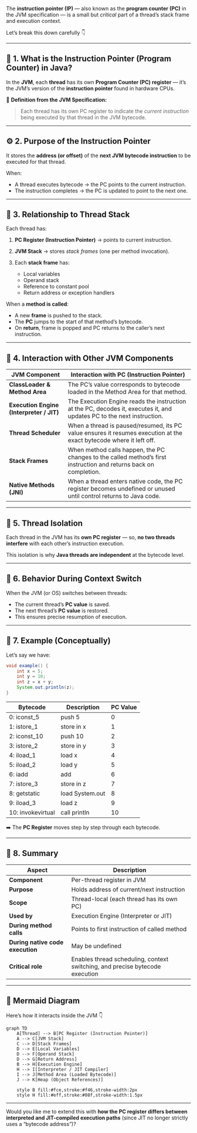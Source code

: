 

The **instruction pointer (IP)** — also known as the **program counter (PC)** in the JVM specification — is a small but *critical* part of a thread’s stack frame and execution context.

Let’s break this down carefully 👇

---

## 🧩 1. What is the Instruction Pointer (Program Counter) in Java?

In the **JVM**, each **thread** has its own **Program Counter (PC) register** —
it’s the JVM’s version of the **instruction pointer** found in hardware CPUs.

📌 **Definition from the JVM Specification:**

> Each thread has its own PC register to indicate the *current instruction* being executed by that thread in the JVM bytecode.

---

## ⚙️ 2. Purpose of the Instruction Pointer

It stores the **address (or offset)** of the **next JVM bytecode instruction** to be executed for that thread.

When:

* A thread executes bytecode → the PC points to the current instruction.
* The instruction completes → the PC is updated to point to the next one.

---

## 🧠 3. Relationship to Thread Stack

Each thread has:

1. **PC Register (Instruction Pointer)** → points to current instruction.
2. **JVM Stack** → stores *stack frames* (one per method invocation).
3. Each **stack frame** has:

   * Local variables
   * Operand stack
   * Reference to constant pool
   * Return address or exception handlers

When a **method is called**:

* A new **frame** is pushed to the stack.
* The **PC** jumps to the start of that method’s bytecode.
* On **return**, frame is popped and PC returns to the caller’s next instruction.

---

## 🧩 4. Interaction with Other JVM Components

| JVM Component                            | Interaction with PC (Instruction Pointer)                                                                              |
| ---------------------------------------- | ---------------------------------------------------------------------------------------------------------------------- |
| **ClassLoader & Method Area**            | The PC’s value corresponds to bytecode loaded in the Method Area for that method.                                      |
| **Execution Engine (Interpreter / JIT)** | The Execution Engine reads the instruction at the PC, decodes it, executes it, and updates PC to the next instruction. |
| **Thread Scheduler**                     | When a thread is paused/resumed, its PC value ensures it resumes execution at the exact bytecode where it left off.    |
| **Stack Frames**                         | When method calls happen, the PC changes to the called method’s first instruction and returns back on completion.      |
| **Native Methods (JNI)**                 | When a thread enters native code, the PC register becomes undefined or unused until control returns to Java code.      |

---

## 🧩 5. Thread Isolation

Each thread in the JVM has its **own PC register** —
so, **no two threads interfere** with each other’s instruction execution.

This isolation is why **Java threads are independent** at the bytecode level.

---

## 🧩 6. Behavior During Context Switch

When the JVM (or OS) switches between threads:

* The current thread’s **PC value** is saved.
* The next thread’s **PC value** is restored.
* This ensures precise resumption of execution.

---

## 🔬 7. Example (Conceptually)

Let’s say we have:

```java
void example() {
    int x = 5;
    int y = 10;
    int z = x + y;
    System.out.println(z);
}
```

| Bytecode          | Description     | PC Value |
| ----------------- | --------------- | -------- |
| 0: iconst_5       | push 5          | 0        |
| 1: istore_1       | store in x      | 1        |
| 2: iconst_10      | push 10         | 2        |
| 3: istore_2       | store in y      | 3        |
| 4: iload_1        | load x          | 4        |
| 5: iload_2        | load y          | 5        |
| 6: iadd           | add             | 6        |
| 7: istore_3       | store in z      | 7        |
| 8: getstatic      | load System.out | 8        |
| 9: iload_3        | load z          | 9        |
| 10: invokevirtual | call println    | 10       |

➡️ The **PC Register** moves step by step through each bytecode.

---

## 🧩 8. Summary

| Aspect                           | Description                                                                  |
| -------------------------------- | ---------------------------------------------------------------------------- |
| **Component**                    | Per-thread register in JVM                                                   |
| **Purpose**                      | Holds address of current/next instruction                                    |
| **Scope**                        | Thread-local (each thread has its own PC)                                    |
| **Used by**                      | Execution Engine (Interpreter or JIT)                                        |
| **During method calls**          | Points to first instruction of called method                                 |
| **During native code execution** | May be undefined                                                             |
| **Critical role**                | Enables thread scheduling, context switching, and precise bytecode execution |

---

## 🧭 Mermaid Diagram

Here’s how it interacts inside the JVM 👇

```mermaid
graph TD
    A[Thread] --> B[PC Register (Instruction Pointer)]
    A --> C[JVM Stack]
    C --> D[Stack Frames]
    D --> E[Local Variables]
    D --> F[Operand Stack]
    D --> G[Return Address]
    B --> H[Execution Engine]
    H --> I[Interpreter / JIT Compiler]
    I --> J[Method Area (Loaded Bytecode)]
    J --> K[Heap (Object References)]

    style B fill:#fce,stroke:#f46,stroke-width:2px
    style H fill:#eff,stroke:#08f,stroke-width:1.5px
```

---

Would you like me to extend this with **how the PC register differs between interpreted and JIT-compiled execution paths** (since JIT no longer strictly uses a “bytecode address”)?
